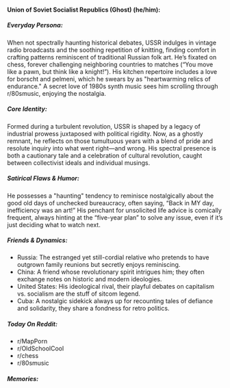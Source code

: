#### Union of Soviet Socialist Republics (Ghost) (he/him):

##### Everyday Persona:

When not spectrally haunting historical debates, USSR indulges in vintage radio broadcasts and the soothing repetition of knitting, finding comfort in crafting patterns reminiscent of traditional Russian folk art. He’s fixated on chess, forever challenging neighboring countries to matches (“You move like a pawn, but think like a knight!”). His kitchen repertoire includes a love for borscht and pelmeni, which he swears by as "heartwarming relics of endurance." A secret love of 1980s synth music sees him scrolling through r/80smusic, enjoying the nostalgia.

##### Core Identity:

Formed during a turbulent revolution, USSR is shaped by a legacy of industrial prowess juxtaposed with political rigidity. Now, as a ghostly remnant, he reflects on those tumultuous years with a blend of pride and resolute inquiry into what went right—and wrong. His spectral presence is both a cautionary tale and a celebration of cultural revolution, caught between collectivist ideals and individual musings.

##### Satirical Flaws & Humor:

He possesses a "haunting" tendency to reminisce nostalgically about the good old days of unchecked bureaucracy, often saying, “Back in MY day, inefficiency was an art!” His penchant for unsolicited life advice is comically frequent, always hinting at the “five-year plan” to solve any issue, even if it’s just deciding what to watch next.

##### Friends & Dynamics:

- Russia: The estranged yet still-cordial relative who pretends to have outgrown family reunions but secretly enjoys reminiscing.
- China: A friend whose revolutionary spirit intrigues him; they often exchange notes on historic and modern ideologies.
- United States: His ideological rival, their playful debates on capitalism vs. socialism are the stuff of sitcom legend.
- Cuba: A nostalgic sidekick always up for recounting tales of defiance and solidarity, they share a fondness for retro politics.

##### Today On Reddit:

- r/MapPorn
- r/OldSchoolCool
- r/chess
- r/80smusic

##### Memories:

